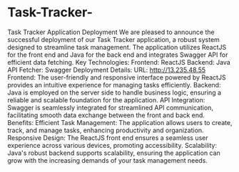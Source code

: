 # Task-Tracker-

Task Tracker Application Deployment
We are pleased to announce the successful deployment of our Task Tracker application, a robust system designed to streamline task management. The application utilizes ReactJS for the front end and Java for the back end and integrates Swagger API for efficient data fetching.
Key Technologies:
Frontend: ReactJS
Backend: Java
API Fetcher: Swagger
Deployment Details:
URL: http://13.235.48.55
Frontend: The user-friendly and responsive interface powered by ReactJS provides an intuitive experience for managing tasks efficiently.
Backend: Java is employed on the server side to handle business logic, ensuring a reliable and scalable foundation for the application.
API Integration: Swagger is seamlessly integrated for streamlined API communication, facilitating smooth data exchange between the front and back end.
Benefits:
Efficient Task Management: The application allows users to create, track, and manage tasks, enhancing productivity and organization.
Responsive Design: The ReactJS front end ensures a seamless user experience across various devices, promoting accessibility.
Scalability: Java's robust backend supports scalability, ensuring the application can grow with the increasing demands of your task management needs.
